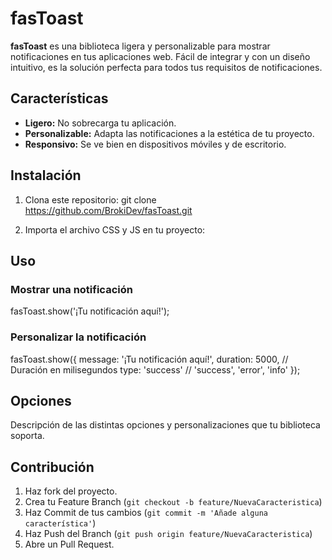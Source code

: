 # fasToast

**fasToast** es una biblioteca ligera y personalizable para mostrar notificaciones en tus aplicaciones web. Fácil de integrar y con un diseño intuitivo, es la solución perfecta para todos tus requisitos de notificaciones.

## Características

- **Ligero:** No sobrecarga tu aplicación.
- **Personalizable:** Adapta las notificaciones a la estética de tu proyecto.
- **Responsivo:** Se ve bien en dispositivos móviles y de escritorio.

## Instalación

1. Clona este repositorio:
   git clone https://github.com/BrokiDev/fasToast.git


2. Importa el archivo CSS y JS en tu proyecto:

   <link rel="stylesheet" href="ruta-hacia-fasToast.css" />
   <script src="ruta-hacia-fasToast.js"></script>

## Uso

### Mostrar una notificación


fasToast.show('¡Tu notificación aquí!');


### Personalizar la notificación


fasToast.show({
  message: '¡Tu notificación aquí!',
  duration: 5000, // Duración en milisegundos
  type: 'success' // 'success', 'error', 'info'
});


## Opciones

Descripción de las distintas opciones y personalizaciones que tu biblioteca soporta.

## Contribución

1. Haz fork del proyecto.
2. Crea tu Feature Branch (`git checkout -b feature/NuevaCaracteristica`)
3. Haz Commit de tus cambios (`git commit -m 'Añade alguna característica'`)
4. Haz Push del Branch (`git push origin feature/NuevaCaracteristica`)
5. Abre un Pull Request.
